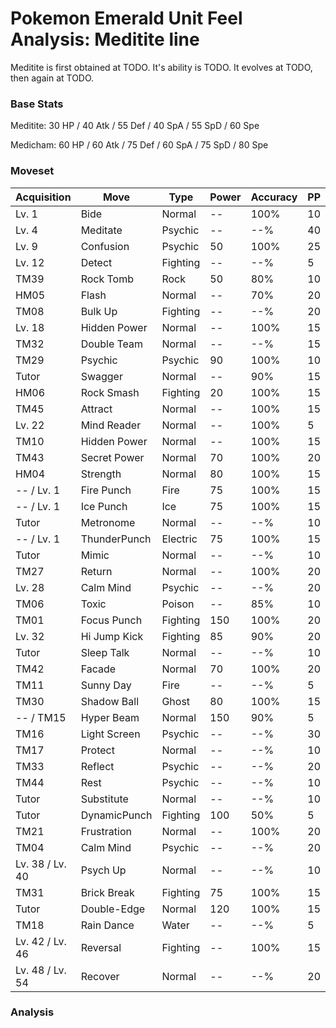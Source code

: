 # Pokemon Emerald Unit Feel Analysis: Meditite line

Meditite is first obtained at TODO. It's ability is TODO. It evolves at TODO, then again at TODO.

### Base Stats

Meditite: 30 HP / 40 Atk / 55 Def / 40 SpA / 55 SpD / 60 Spe

Medicham: 60 HP / 60 Atk / 75 Def / 60 SpA / 75 SpD / 80 Spe

### Moveset

|Acquisition    |Move        |Type    |Power|Accuracy|PP |
|---            |---         |---     |---  |---     |---|
|Lv. 1          |Bide        |Normal  |--   |100%    |10 |
|Lv. 4          |Meditate    |Psychic |--   |--%     |40 |
|Lv. 9          |Confusion   |Psychic |50   |100%    |25 |
|Lv. 12         |Detect      |Fighting|--   |--%     |5  |
|TM39           |Rock Tomb   |Rock    |50   |80%     |10 |
|HM05           |Flash       |Normal  |--   |70%     |20 |
|TM08           |Bulk Up     |Fighting|--   |--%     |20 |
|Lv. 18         |Hidden Power|Normal  |--   |100%    |15 |
|TM32           |Double Team |Normal  |--   |--%     |15 |
|TM29           |Psychic     |Psychic |90   |100%    |10 |
|Tutor          |Swagger     |Normal  |--   |90%     |15 |
|HM06           |Rock Smash  |Fighting|20   |100%    |15 |
|TM45           |Attract     |Normal  |--   |100%    |15 |
|Lv. 22         |Mind Reader |Normal  |--   |100%    |5  |
|TM10           |Hidden Power|Normal  |--   |100%    |15 |
|TM43           |Secret Power|Normal  |70   |100%    |20 |
|HM04           |Strength    |Normal  |80   |100%    |15 |
|-- / Lv. 1     |Fire Punch  |Fire    |75   |100%    |15 |
|-- / Lv. 1     |Ice Punch   |Ice     |75   |100%    |15 |
|Tutor          |Metronome   |Normal  |--   |--%     |10 |
|-- / Lv. 1     |ThunderPunch|Electric|75   |100%    |15 |
|Tutor          |Mimic       |Normal  |--   |--%     |10 |
|TM27           |Return      |Normal  |--   |100%    |20 |
|Lv. 28         |Calm Mind   |Psychic |--   |--%     |20 |
|TM06           |Toxic       |Poison  |--   |85%     |10 |
|TM01           |Focus Punch |Fighting|150  |100%    |20 |
|Lv. 32         |Hi Jump Kick|Fighting|85   |90%     |20 |
|Tutor          |Sleep Talk  |Normal  |--   |--%     |10 |
|TM42           |Facade      |Normal  |70   |100%    |20 |
|TM11           |Sunny Day   |Fire    |--   |--%     |5  |
|TM30           |Shadow Ball |Ghost   |80   |100%    |15 |
|-- / TM15      |Hyper Beam  |Normal  |150  |90%     |5  |
|TM16           |Light Screen|Psychic |--   |--%     |30 |
|TM17           |Protect     |Normal  |--   |--%     |10 |
|TM33           |Reflect     |Psychic |--   |--%     |20 |
|TM44           |Rest        |Psychic |--   |--%     |10 |
|Tutor          |Substitute  |Normal  |--   |--%     |10 |
|Tutor          |DynamicPunch|Fighting|100  |50%     |5  |
|TM21           |Frustration |Normal  |--   |100%    |20 |
|TM04           |Calm Mind   |Psychic |--   |--%     |20 |
|Lv. 38 / Lv. 40|Psych Up    |Normal  |--   |--%     |10 |
|TM31           |Brick Break |Fighting|75   |100%    |15 |
|Tutor          |Double-Edge |Normal  |120  |100%    |15 |
|TM18           |Rain Dance  |Water   |--   |--%     |5  |
|Lv. 42 / Lv. 46|Reversal    |Fighting|--   |100%    |15 |
|Lv. 48 / Lv. 54|Recover     |Normal  |--   |--%     |20 |

### Analysis